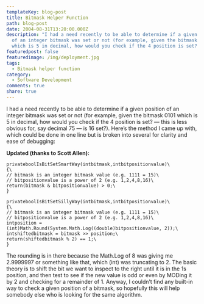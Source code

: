 ```yaml
---
templateKey: blog-post
title: Bitmask Helper Function
path: blog-post
date: 2004-08-31T13:20:00.000Z
description: "I had a need recently to be able to determine if a given position
  of an integer bitmask was set or not (for example, given the bitmask 0101
  which is 5 in decimal, how would you check if the 4 position is set? "
featuredpost: false
featuredimage: /img/deployment.jpg
tags:
  - Bitmask helper function
category:
  - Software Development
comments: true
share: true
---
```

I had a need recently to be able to determine if a given position of an integer bitmask was set or not (for example, given the bitmask 0101 which is 5 in decimal, how would you check if the 4 position is set? — this is less obvious for, say decimal 75 — is 16 set?). Here’s the method I came up with, which could be done in one line but is broken into several for clarity and ease of debugging:

**Updated (thanks to Scott Allen):**

```
privateboolIsBitSetSmartWay(intbitmask,intbitpositionvalue)\
{\
// bitmask is an integer bitmask value (e.g. 1111 = 15)\
// bitpositionvalue is a power of 2 (e.g. 1,2,4,8,16)\
return(bitmask & bitpositionvalue) > 0;\
}

privateboolIsBitSetSillyWay(intbitmask,intbitpositionvalue)\
{\
// bitmask is an integer bitmask value (e.g. 1111 = 15)\
// bitpositionvalue is a power of 2 (e.g. 1,2,4,8,16)\
intposition = (int)Math.Round(System.Math.Log((double)bitpositionvalue, 2));\
intshiftedbitmask = bitmask >> position;\
return(shiftedbitmask % 2) == 1;\
}
```

The rounding is in there because the Math.Log of 8 was giving me 2.9999997 or something like that, which (int) was truncating to 2. The basic theory is to shift the bit we want to inspect to the right until it is in the 1s position, and then test to see if the new value is odd or even by MODing it by 2 and checking for a remainder of 1. Anyway, I couldn’t find any built-in way to check a given position of a bitmask, so hopefully this will help somebody else who is looking for the same algorithm.
